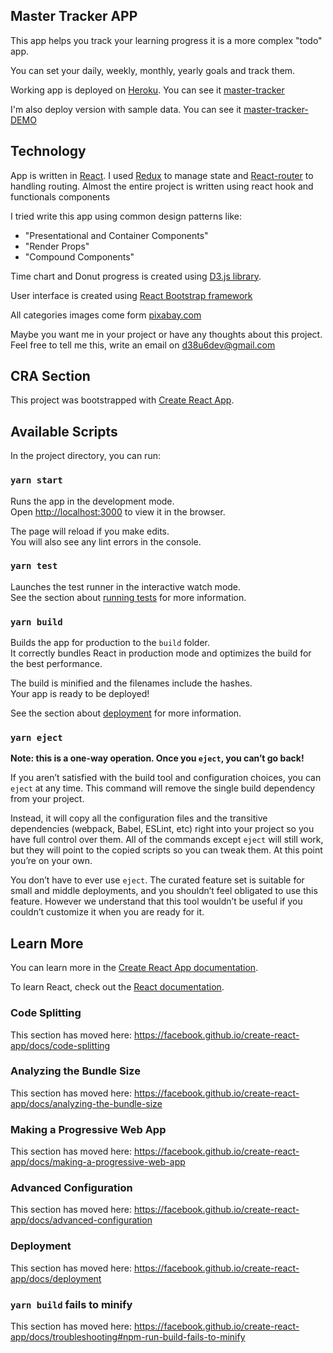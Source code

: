 ## Master Tracker APP

This app helps you track your learning progress it is a more complex "todo" app.

You can set your daily, weekly, monthly, yearly goals and track them.

Working app is deployed on [Heroku](https://heroku.com/). You can see it [master-tracker](https://master--tracker.herokuapp.com/)

I'm also deploy version with sample data. You can see it [master-tracker-DEMO](https://master--tracker-demo.herokuapp.com/)

## Technology

App is written in [React](https://reactjs.org/). I used [Redux](https://redux.js.org/) to manage state and [React-router](https://reactrouter.com/) to handling routing.
Almost the entire project is written using react hook and functionals components

I tried write this app using common design patterns like:

- "Presentational and Container Components"
- "Render Props"
- "Compound Components"

Time chart and Donut progress is created using [D3.js library](https://d3js.org/).

User interface is created using [React Bootstrap framework](https://react-bootstrap.github.io/)

All categories images come form [pixabay.com](https://pixabay.com/)

Maybe you want me in your project or have any thoughts about this project. Feel free to tell me this, write an email on <d38u6dev@gmail.com>

## CRA Section

This project was bootstrapped with [Create React App](https://github.com/facebook/create-react-app).

## Available Scripts

In the project directory, you can run:

### `yarn start`

Runs the app in the development mode.<br />
Open [http://localhost:3000](http://localhost:3000) to view it in the browser.

The page will reload if you make edits.<br />
You will also see any lint errors in the console.

### `yarn test`

Launches the test runner in the interactive watch mode.<br />
See the section about [running tests](https://facebook.github.io/create-react-app/docs/running-tests) for more information.

### `yarn build`

Builds the app for production to the `build` folder.<br />
It correctly bundles React in production mode and optimizes the build for the best performance.

The build is minified and the filenames include the hashes.<br />
Your app is ready to be deployed!

See the section about [deployment](https://facebook.github.io/create-react-app/docs/deployment) for more information.

### `yarn eject`

**Note: this is a one-way operation. Once you `eject`, you can’t go back!**

If you aren’t satisfied with the build tool and configuration choices, you can `eject` at any time. This command will remove the single build dependency from your project.

Instead, it will copy all the configuration files and the transitive dependencies (webpack, Babel, ESLint, etc) right into your project so you have full control over them. All of the commands except `eject` will still work, but they will point to the copied scripts so you can tweak them. At this point you’re on your own.

You don’t have to ever use `eject`. The curated feature set is suitable for small and middle deployments, and you shouldn’t feel obligated to use this feature. However we understand that this tool wouldn’t be useful if you couldn’t customize it when you are ready for it.

## Learn More

You can learn more in the [Create React App documentation](https://facebook.github.io/create-react-app/docs/getting-started).

To learn React, check out the [React documentation](https://reactjs.org/).

### Code Splitting

This section has moved here: https://facebook.github.io/create-react-app/docs/code-splitting

### Analyzing the Bundle Size

This section has moved here: https://facebook.github.io/create-react-app/docs/analyzing-the-bundle-size

### Making a Progressive Web App

This section has moved here: https://facebook.github.io/create-react-app/docs/making-a-progressive-web-app

### Advanced Configuration

This section has moved here: https://facebook.github.io/create-react-app/docs/advanced-configuration

### Deployment

This section has moved here: https://facebook.github.io/create-react-app/docs/deployment

### `yarn build` fails to minify

This section has moved here: https://facebook.github.io/create-react-app/docs/troubleshooting#npm-run-build-fails-to-minify
